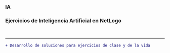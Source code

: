 ### IA

### Ejercicios de Inteligencia Artificial en NetLogo

<br />

---

```diff
+ Desarrollo de soluciones para ejercicios de clase y de la vida

```
